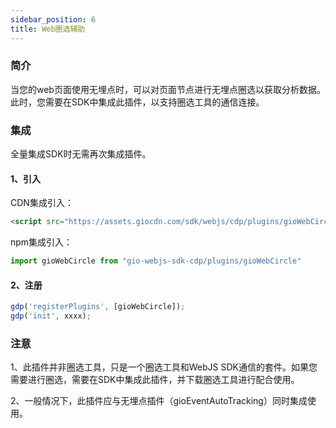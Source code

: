 ```yaml
---
sidebar_position: 6
title: Web圈选辅助
---
```


### 简介

当您的web页面使用无埋点时，可以对页面节点进行无埋点圈选以获取分析数据。此时，您需要在SDK中集成此插件，以支持圈选工具的通信连接。

### 集成

全量集成SDK时无需再次集成插件。

#### 1、引入

CDN集成引入：

```html
<script src="https://assets.giocdn.com/sdk/webjs/cdp/plugins/gioWebCircle.js"></script>
```

npm集成引入：

```js
import gioWebCircle from "gio-webjs-sdk-cdp/plugins/gioWebCircle"
```

#### 2、注册

```js
gdp('registerPlugins', [gioWebCircle]);
gdp('init', xxxx);
```

### 注意

1、此插件并非圈选工具，只是一个圈选工具和WebJS SDK通信的套件。如果您需要进行圈选，需要在SDK中集成此插件，并下载圈选工具进行配合使用。

2、一般情况下，此插件应与无埋点插件（gioEventAutoTracking）同时集成使用。
